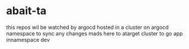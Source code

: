 # abait-ta
this repos wil be watched by argocd hosted in a cluster on argocd namespace to sync any changes mads here to atarget cluster to go app innamespace dev 
